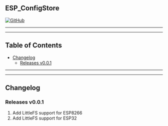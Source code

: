 ## ESP_ConfigStore

[![GitHub](https://img.shields.io/github/license/mashape/apistatus.svg)](https://github.com/Tost69/ConfigStorage/blob/master/LICENSE)

---
---

## Table of Contents

* [Changelog](#changelog)
  * [Releases v0.0.1](#releases-v001)
 
---
---

## Changelog

### Releases v0.0.1

1. Add LittleFS support for ESP8266
2. Add LittleFS support for ESP32
